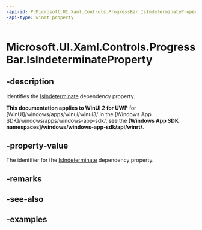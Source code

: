 ```yaml
---
-api-id: P:Microsoft.UI.Xaml.Controls.ProgressBar.IsIndeterminateProperty
-api-type: winrt property
---
```


# Microsoft.UI.Xaml.Controls.ProgressBar.IsIndeterminateProperty

<!--
public static Windows.UI.Xaml.DependencyProperty IsIndeterminateProperty { get; }
-->

## -description

Identifies the [IsIndeterminate](progressbar_isindeterminate.md) dependency property.

**This documentation applies to WinUI 2 for UWP** for [WinUI]/windows/apps/winui/winui3/ in the [Windows App SDK]/windows/apps/windows-app-sdk/, see the **[Windows App SDK namespaces]/windows/windows-app-sdk/api/winrt/**.

## -property-value

The identifier for the [IsIndeterminate](progressbar_isindeterminate.md) dependency property.

## -remarks

## -see-also

## -examples

